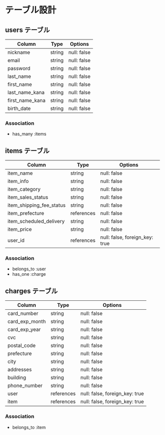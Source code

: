 # テーブル設計

## users テーブル

| Column          | Type   | Options     |
| --------------- | ------ | ----------- |
| nickname        | string | null: false |
| email           | string | null: false |
| password        | string | null: false |
| last_name       | string | null: false |
| first_name      | string | null: false |
| last_name_kana  | string | null: false |
| first_name_kana | string | null: false |
| birth_date      | string | null: false |

### Association

- has_many :items

## items テーブル

| Column                   | Type       | Options                        |
| ------------------------ | ---------- | ------------------------------ |
| item_name                | string     | null: false                    |
| item_info                | string     | null: false                    |
| item_category            | string     | null: false                    |
| item_sales_status        | string     | null: false                    |
| item_shipping_fee_status | string     | null: false                    |
| item_prefecture          | references | null: false                    |
| item_scheduled_delivery  | string     | null: false                    |
| item_price               | string     | null: false                    |
| user_id                  | references | null: false, foreign_key: true |

### Association

- belongs_to :user
- has_one :charge

## charges テーブル

| Column         | Type       | Options                        |
| -------------- | ---------- | ------------------------------ |
| card_number    | string     | null: false                    |
| card_exp_month | string     | null: false                    |
| card_exp_year  | string     | null: false                    |
| cvc            | string     | null: false                    |
| postal_code    | string     | null: false                    |
| prefecture     | string     | null: false                    |
| city           | string     | null: false                    |
| addresses      | string     | null: false                    |
| building       | string     | null: false                    |
| phone_number   | string     | null: false                    |
| user           | references | null: false, foreign_key: true |
| item           | references | null: false, foreign_key: true |

### Association

- belongs_to :item